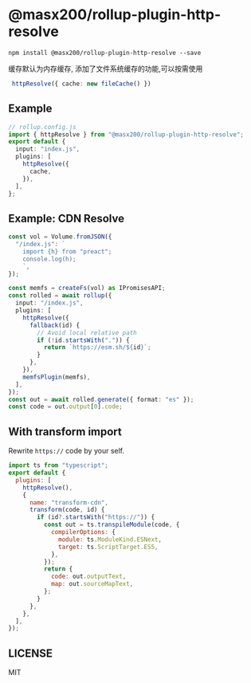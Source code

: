 # @masx200/rollup-plugin-http-resolve

```
npm install @masx200/rollup-plugin-http-resolve --save
```

缓存默认为内存缓存, 添加了文件系统缓存的功能,可以按需使用

```ts
 httpResolve({ cache: new fileCache() })
 ```
## Example

```ts
// rollup.config.js
import { httpResolve } from "@masx200/rollup-plugin-http-resolve";
export default {
  input: "index.js",
  plugins: [
    httpResolve({
      cache,
    }),
  ],
};
```

## Example: CDN Resolve

```ts
const vol = Volume.fromJSON({
  "/index.js": `
    import {h} from "preact";
    console.log(h);
    `,
});

const memfs = createFs(vol) as IPromisesAPI;
const rolled = await rollup({
  input: "/index.js",
  plugins: [
    httpResolve({
      fallback(id) {
        // Avoid local relative path
        if (!id.startsWith(".")) {
          return `https://esm.sh/${id}`;
        }
      },
    }),
    memfsPlugin(memfs),
  ],
});
const out = await rolled.generate({ format: "es" });
const code = out.output[0].code;
```

## With transform import

Rewrite `https://` code by your self.

```js
import ts from "typescript";
export default {
  plugins: [
    httpResolve(),
    {
      name: "transform-cdn",
      transform(code, id) {
        if (id?.startsWith("https://")) {
          const out = ts.transpileModule(code, {
            compilerOptions: {
              module: ts.ModuleKind.ESNext,
              target: ts.ScriptTarget.ES5,
            },
          });
          return {
            code: out.outputText,
            map: out.sourceMapText,
          };
        }
      },
    },
  ],
});
```

## LICENSE

MIT
